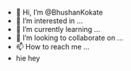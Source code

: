 - 👋 Hi, I’m @BhushanKokate
- 👀 I’m interested in ...
- 🌱 I’m currently learning ...
- 💞️ I’m looking to collaborate on ...
- 📫 How to reach me ...
- hie
hey
<!---
BhushanKokate/BhushanKokate is a ✨ special ✨ repository because its `README.md` (this file) appears on your GitHub profile.
You can click the Preview link to take a look at your changes.
--->
